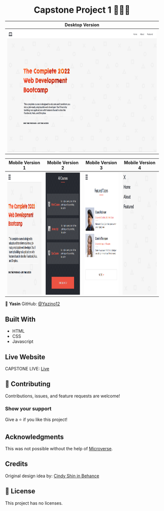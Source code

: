 <h1 align="center">
  Capstone Project 1 👩🏾‍💻
</h1>

|                                                      **Desktop Version**                                                       |
| :----------------------------------------------------------------------------------------------------------------------------: |
| <img src="https://github.com/Yazino12/capstone-project1/blob/developer/images/desktop.png?raw=true" width="1200" height="400"> |

|                                                     **Mobile Version 1**                                                      |                                                     **Mobile Version 2**                                                      |                                                     **Mobile Version 3**                                                      |                                                     **Mobile Version 4**                                                      |
| :---------------------------------------------------------------------------------------------------------------------------: | :---------------------------------------------------------------------------------------------------------------------------: | :---------------------------------------------------------------------------------------------------------------------------: | :---------------------------------------------------------------------------------------------------------------------------: |
| <img src="https://github.com/Yazino12/capstone-project1/blob/developer/images/mobile1.png?raw=true" width="300" height="400"> | <img src="https://github.com/Yazino12/capstone-project1/blob/developer/images/mobile2.png?raw=true" width="300" height="400"> | <img src="https://github.com/Yazino12/capstone-project1/blob/developer/images/mobile3.png?raw=true" width="300" height="400"> | <img src="https://github.com/Yazino12/capstone-project1/blob/developer/images/mobile4.png?raw=true" width="300" height="400"> |

👤 **Yasin**
GitHub: [@Yazino12](https://github.com/Yazino12)

## Built With

- HTML
- CSS
- Javascript

## Live Website

CAPSTONE LIVE: [Live](https://yazino12.github.io/capstone-project1)

## 🤝 Contributing

Contributions, issues, and feature requests are welcome!

### Show your support

Give a ⭐️ if you like this project!

## Acknowledgments

This was not possible without the help of [Microverse](https://github.com/microverseinc/curriculum-transversal-skills/blob/main/documentation/hello_microverse_project.md).

## Credits

Original design idea by: [Cindy Shin in Behance](https://www.behance.net/adagio07)

## 📝 License

This project has no licenses.
